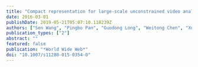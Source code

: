 ```yaml
---
title: "Compact representation for large-scale unconstrained video analysis"
date: 2016-03-01
publishDate: 2019-05-21T05:07:10.118239Z
authors: ["Sen Wang", "Pingbo Pan", "Guodong Long", "Weitong Chen", "Xue Li", "Quan Z. Sheng"]
publication_types: ["2"]
abstract: ""
featured: false
publication: "*World Wide Web*"
doi: "10.1007/s11280-015-0354-0"
---
```


